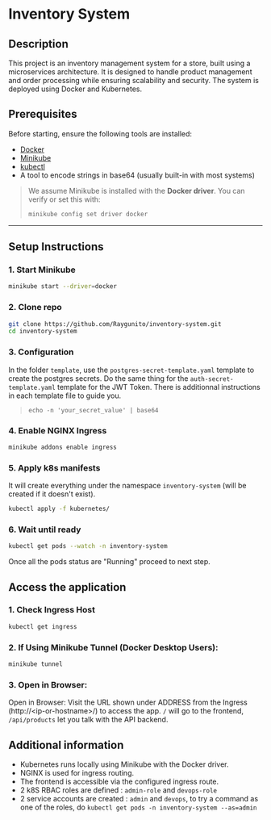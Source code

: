 # Inventory System

## Description
This project is an inventory management system for a store, built using a microservices architecture. It is designed to handle product management and order processing while ensuring scalability and security. The system is deployed using Docker and Kubernetes.

## Prerequisites

Before starting, ensure the following tools are installed:

- [Docker](https://docs.docker.com/get-docker/)
- [Minikube](https://minikube.sigs.k8s.io/docs/start/)
- [kubectl](https://kubernetes.io/docs/tasks/tools/)
- A tool to encode strings in base64 (usually built-in with most systems)


> We assume Minikube is installed with the **Docker driver**. You can verify or set this with:
> ```bash
> minikube config set driver docker
> ```

---

## Setup Instructions

### 1. Start Minikube
```bash
minikube start --driver=docker
```

### 2. Clone repo
```bash
git clone https://github.com/Raygunito/inventory-system.git
cd inventory-system
```
### 3. Configuration

In the folder `template`, use the `postgres-secret-template.yaml` template to create the postgres secrets. Do the same thing for the `auth-secret-template.yaml` template for the JWT Token. There is additionnal instructions in each template file to guide you.

>`
>echo -n 'your_secret_value' | base64
>`

### 4. Enable NGINX Ingress

```bash
minikube addons enable ingress
```

### 5. Apply k8s manifests
It will create everything under the namespace `inventory-system` (will be created if it doesn't exist).

```bash 
kubectl apply -f kubernetes/
```

### 6. Wait until ready

```bash 
kubectl get pods --watch -n inventory-system
```

Once all the pods status are "Running" proceed to next step.

## Access the application

### 1. Check Ingress Host
```bash
kubectl get ingress
```
### 2. If Using Minikube Tunnel (Docker Desktop Users):
```bash
minikube tunnel
```
### 3. Open in Browser:
Open in Browser:
Visit the URL shown under ADDRESS from the Ingress (http://\<ip-or-hostname\>/) to access the app. `/` will go to the frontend, `/api/products` let you talk with the API backend.

## Additional information
- Kubernetes runs locally using Minikube with the Docker driver.
- NGINX is used for ingress routing.
- The frontend is accessible via the configured ingress route.
- 2 k8S RBAC roles are defined : `admin-role` and `devops-role`
- 2 service accounts are created : `admin` and `devops`, to try a command as one of the roles, do `kubectl get pods -n inventory-system --as=admin`